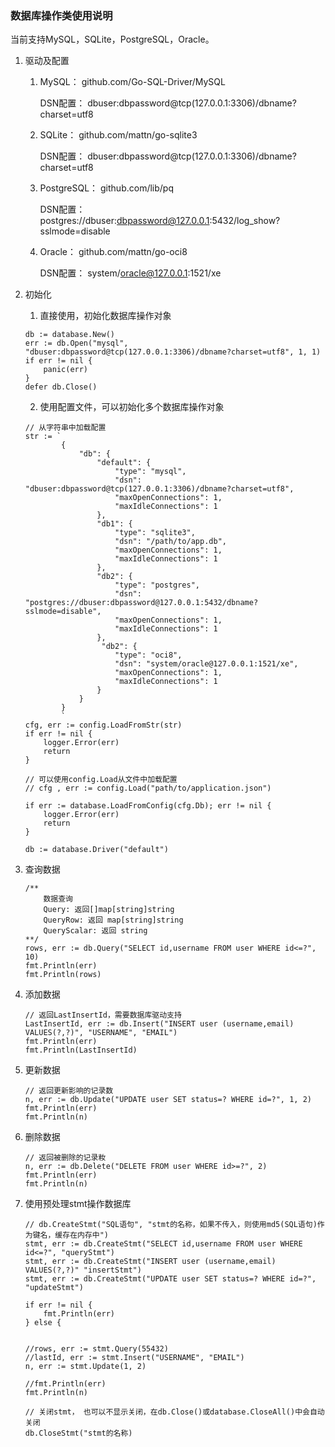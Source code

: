 ### 数据库操作类使用说明

当前支持MySQL，SQLite，PostgreSQL，Oracle。

1. 驱动及配置

    1. MySQL： github.com/Go-SQL-Driver/MySQL
       
       DSN配置： dbuser:dbpassword@tcp(127.0.0.1:3306)/dbname?charset=utf8
    
    2. SQLite： github.com/mattn/go-sqlite3
    
       DSN配置： dbuser:dbpassword@tcp(127.0.0.1:3306)/dbname?charset=utf8
    
    3. PostgreSQL： github.com/lib/pq
    
       DSN配置： postgres://dbuser:dbpassword@127.0.0.1:5432/log_show?sslmode=disable
       
    4. Oracle： github.com/mattn/go-oci8
    
        DSN配置： system/oracle@127.0.0.1:1521/xe

2. 初始化
    1. 直接使用，初始化数据库操作对象
    ```
    db := database.New()    
    err := db.Open("mysql", "dbuser:dbpassword@tcp(127.0.0.1:3306)/dbname?charset=utf8", 1, 1)
    if err != nil {
        panic(err)
    }
    defer db.Close()
    ```
    
    2. 使用配置文件，可以初始化多个数据库操作对象
    ```    
    // 从字符串中加载配置
    str := `
            {
                "db": {
                    "default": {
                        "type": "mysql",
                        "dsn": "dbuser:dbpassword@tcp(127.0.0.1:3306)/dbname?charset=utf8",
                        "maxOpenConnections": 1,
                        "maxIdleConnections": 1
                    },
                    "db1": {
                        "type": "sqlite3",
                        "dsn": "/path/to/app.db",
                        "maxOpenConnections": 1,
                        "maxIdleConnections": 1
                    },
                    "db2": {
                        "type": "postgres",
                        "dsn": "postgres://dbuser:dbpassword@127.0.0.1:5432/dbname?sslmode=disable",
                        "maxOpenConnections": 1,
                        "maxIdleConnections": 1
                    },
                     "db2": {
                        "type": "oci8",
                        "dsn": "system/oracle@127.0.0.1:1521/xe",
                        "maxOpenConnections": 1,
                        "maxIdleConnections": 1
                    }
                }
            }
            `
    cfg, err := config.LoadFromStr(str)
    if err != nil {
        logger.Error(err)
        return
    }
    
    // 可以使用config.Load从文件中加载配置
    // cfg , err := config.Load("path/to/application.json")

    if err := database.LoadFromConfig(cfg.Db); err != nil {
        logger.Error(err)
        return
    }

    db := database.Driver("default")
    ```

3. 查询数据
    ```
    /**
        数据查询
        Query: 返回[]map[string]string
        QueryRow: 返回 map[string]string
        QueryScalar: 返回 string
    **/
    rows, err := db.Query("SELECT id,username FROM user WHERE id<=?", 10)
    fmt.Println(err)
    fmt.Println(rows)
    ```
    
4. 添加数据
    ```
    // 返回LastInsertId，需要数据库驱动支持
    LastInsertId, err := db.Insert("INSERT user (username,email) VALUES(?,?)", "USERNAME", "EMAIL")
    fmt.Println(err)
    fmt.Println(LastInsertId)
    ```

4. 更新数据
    ```
    // 返回更新影响的记录数
    n, err := db.Update("UPDATE user SET status=? WHERE id=?", 1, 2)
    fmt.Println(err)
    fmt.Println(n)
    ```
    
5. 删除数据
    ```
    // 返回被删除的记录籹
    n, err := db.Delete("DELETE FROM user WHERE id>=?", 2)
    fmt.Println(err)
    fmt.Println(n)
    ```
    
6. 使用预处理stmt操作数据库
    ```
    // db.CreateStmt("SQL语句", "stmt的名称，如果不传入，则使用md5(SQL语句)作为键名，缓存在内存中")
    stmt, err := db.CreateStmt("SELECT id,username FROM user WHERE id<=?", "queryStmt")
    stmt, err := db.CreateStmt("INSERT user (username,email) VALUES(?,?)" "insertStmt")
    stmt, err := db.CreateStmt("UPDATE user SET status=? WHERE id=?", "updateStmt")
   
    if err != nil {
    	fmt.Println(err)
    } else {
    
    
    //rows, err := stmt.Query(55432)
    //lastId, err := stmt.Insert("USERNAME", "EMAIL")
    n, err := stmt.Update(1, 2)
    
    //fmt.Println(err)
    fmt.Println(n)
    
    // 关闭stmt， 也可以不显示关闭，在db.Close()或database.CloseAll()中会自动关闭
    db.CloseStmt("stmt的名称)
    ```    
